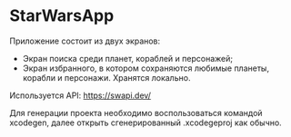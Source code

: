 # StarWarsApp

Приложение состоит из двух экранов:
- Экран поиска среди планет, кораблей и персонажей;
- Экран избранного, в котором сохраняются любимые планеты, корабли и персонажи. Хранятся локально.

Используется API: https://swapi.dev/

Для генерации проекта необходимо воспользоваться командой xcodegen, далее открыть сгенерированный .xcodegeproj как обычно.
